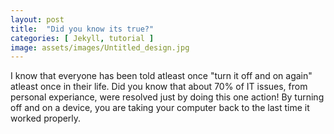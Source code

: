 ```yaml
---
layout: post
title:  "Did you know its true?"
categories: [ Jekyll, tutorial ]
image: assets/images/Untitled_design.jpg
---
```

I know that everyone has been told atleast once "turn it off and on again" atleast once in their life. Did you know that about 70% of IT issues, from personal experiance, were resolved just by doing this one action! 
By turning off and on a device, you are taking your computer back to the last time it worked properly.
